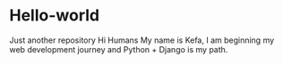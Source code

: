 # Hello-world
Just another repository
Hi Humans
My name is Kefa, I am beginning my web development journey and Python + Django is my path.
